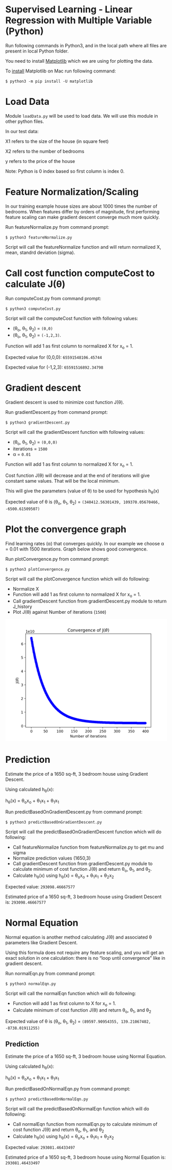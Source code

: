 Supervised Learning - Linear Regression with Multiple Variable (Python)
========================================================================

Run following commands in Python3, and in the local path where all files are present in local Python folder. 

You need to install [Matplotlib](https://matplotlib.org/index.html) which we are using for plotting the data. 

To [install](https://matplotlib.org/users/installing.html) Matplotlib on Mac run following command: 


`$ python3 -m pip install -U matplotlib`


# Load Data

Module `loadData.py` will be used to load data. We will use this module in other python files. 


In our test data: 

X1 refers to the size of the house (in square feet)

X2 refers to the number of bedrooms

y refers to the price of the house

Note: Python is 0 index based so first column is index 0. 


# Feature Normalization/Scaling

In our training example house sizes are about 1000 times the number of bedrooms. When features differ by orders of magnitude, first performing feature scaling can make gradient descent converge much more quickly.

Run featureNormalize.py from command prompt: 

`$ python3 featureNormalize.py`

Script will call the featureNormalize function and will return normalized X, mean, standrd deviation (sigma). 


# Call cost function computeCost to calculate J(&theta;)

Run computeCost.py from command prompt: 

`$ python3 computeCost.py`

Script will call the computeCost function with following values:
* (&theta;<sub>o</sub>, &theta;<sub>1</sub>, &theta;<sub>2</sub>) =  `(0,0)` 
* (&theta;<sub>o</sub>, &theta;<sub>1</sub>, &theta;<sub>2</sub>) = `(-1,2,3)`. 

Function will add 1 as first column to normalized X for x<sub>o</sub> = 1.

Expected value for (0,0,0): `65591548106.45744`

Expected value for (-1,2,3): `65591516892.34798`


# Gradient descent 
Gradient descent is used to minimize cost function J(&theta;).

Run gradientDescent.py from command prompt: 

`$ python3 gradientDescent.py`

Script will call the gradientDescent function with following values:

* (&theta;<sub>o</sub>, &theta;<sub>1</sub>, &theta;<sub>2</sub>) =  `(0,0,0)`  
* iterations = `1500`
* &alpha; = `0.01`

Function will add 1 as first column to normalized X for x<sub>o</sub> = 1.

Cost function J(&theta;) will decrease and at the end of iterations will give constant same values. That will be the local minimum. 

This will give the parameters (value of &theta;) to be used for hypothesis h<sub>&theta;</sub>(x)

Expected value of &theta; is (&theta;<sub>o</sub>, &theta;<sub>1</sub>, &theta;<sub>2</sub>) = `(340412.56301439, 109370.05670466, -6500.61509507)`



# Plot the convergence graph

Find learning rates (&alpha;) that converges quickly. In our example we choose &alpha; = 0.01 with 1500 iterations. Graph below shows good convergence.

Run plotConvergence.py from command prompt:

`$ python3 plotConvergence.py`

Script will call the plotConvergence function which will do following:
* Normalize X  
* Function will add 1 as first column to normalized X for x<sub>o</sub> = 1.
* Call gradientDescent function from gradientDescent.py module to return J_history 
* Plot J(&theta;) against Number of iterations (`1500`)


![Plot](figures/figure1.png)



# Prediction

Estimate the price of a 1650 sq-ft, 3 bedroom house using Gradient Descent.


Using calculated h<sub>&theta;</sub>(x):

h<sub>&theta;</sub>(x) = &theta;<sub>o</sub>x<sub>o</sub>  + &theta;<sub>1</sub>x<sub>1</sub> + &theta;<sub>1</sub>x<sub>1</sub>


Run predictBasedOnGradientDescent.py from command prompt:

`$ python3 predictBasedOnGradientDescent.py`

Script will call the predictBasedOnGradientDescent function which will do following:
* Call featureNormalize function from featureNormalize.py to get mu and sigma
* Normalize prediction values (1650,3)
* Call gradientDescent function from gradientDescent.py module to calculate minimum of cost function J(&theta;) and return &theta;<sub>o</sub>, &theta;<sub>1</sub>, and &theta;<sub>2</sub>. 
* Calculate  h<sub>&theta;</sub>(x) using h<sub>&theta;</sub>(x) = &theta;<sub>o</sub>x<sub>o</sub>  + &theta;<sub>1</sub>x<sub>1</sub> + &theta;<sub>2</sub>x<sub>2</sub>


Expected value: `293098.46667577`

Estimated price of a 1650 sq-ft, 3 bedroom house using Gradient Descent is: `293098.46667577`


# Normal Equation 

Normal equation is another method calculating J(&theta;) and associated &theta; parameters like Gradient Descent. 

Using this formula does not require any feature scaling, and you will get an exact solution in one calculation: there is no “loop until convergence” like in gradient descent.

Run normalEqn.py from command prompt:

`$ python3 normalEqn.py`

Script will call the normalEqn function which will do following:
* Function will add 1 as first column to X for x<sub>o</sub> = 1.
* Calculate minimum of cost function J(&theta;) and return &theta;<sub>o</sub>, &theta;<sub>1</sub>, and &theta;<sub>2</sub>


Expected value of &theta; is (&theta;<sub>o</sub>, &theta;<sub>1</sub>, &theta;<sub>2</sub>) = `(89597.90954355, 139.21067402, -8738.01911255)`

## Prediction

Estimate the price of a 1650 sq-ft, 3 bedroom house using Normal Equation.

Using calculated h<sub>&theta;</sub>(x):

h<sub>&theta;</sub>(x) = &theta;<sub>o</sub>x<sub>o</sub>  + &theta;<sub>1</sub>x<sub>1</sub> + &theta;<sub>1</sub>x<sub>1</sub>

Run predictBasedOnNormalEqn.py from command prompt:

`$ python3 predictBasedOnNormalEqn.py`

Script will call the predictBasedOnNormalEqn function which will do following:
* Call normalEqn function from normalEqn.py to calculate minimum of cost function J(&theta;) and return &theta;<sub>o</sub>, &theta;<sub>1</sub>, and &theta;<sub>2</sub> 
* Calculate  h<sub>&theta;</sub>(x) using h<sub>&theta;</sub>(x) = &theta;<sub>o</sub>x<sub>o</sub>  + &theta;<sub>1</sub>x<sub>1</sub> + &theta;<sub>2</sub>x<sub>2</sub>


Expected value: `293081.46433497`

Estimated price of a 1650 sq-ft, 3 bedroom house using Normal Equation is: `293081.46433497`


